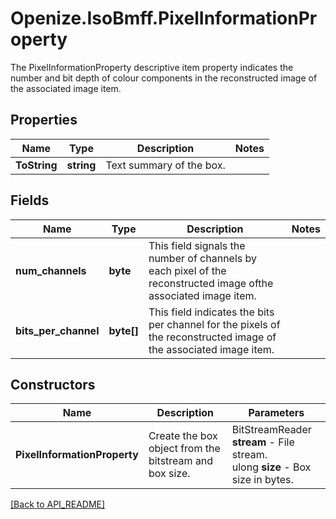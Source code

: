 # Openize.IsoBmff.PixelInformationProperty

The PixelInformationProperty descriptive item property indicates the number and bit depth of colour components in the reconstructed image of the associated image item.

## Properties

Name | Type | Description | Notes
------------ | ------------- | ------------- | -------------
**ToString** | **string** | Text summary of the box. | 

## Fields

Name | Type | Description | Notes
------------ | ------------- | ------------- | -------------
**num_channels** | **byte** | This field signals the number of channels by each pixel of the reconstructed image ofthe associated image item. | 
**bits_per_channel** | **byte[]** | This field indicates the bits per channel for the pixels of the reconstructed image of the associated image item. | 

## Constructors

Name | Description | Parameters
------------ | ------------- | -------------
**PixelInformationProperty** | Create the box object from the bitstream and box size. | BitStreamReader <b>stream</b> - File stream.<br />ulong <b>size</b> - Box size in bytes.

[[Back to API_README]](API_README.md)